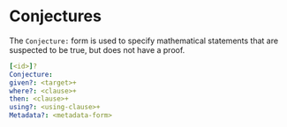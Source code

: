 # Conjectures

The `Conjecture:` form is used to specify mathematical statements that are suspected to be true, but does not have a proof.

```yaml
[<id>]?
Conjecture:
given?: <target>+
where?: <clause>+
then: <clause>+
using?: <using-clause>+
Metadata?: <metadata-form>
```

